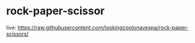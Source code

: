 # rock-paper-scissor

live: https://raw.githubusercontent.com/lookingcoolonavespa/rock-paper-scissors/
